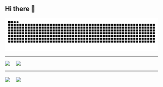 ## Hi there 👋

<picture>
  <source media="(prefers-color-scheme: dark)" srcset="https://raw.githubusercontent.com/buter-00/buter-00/output/github-contribution-grid-snake-dark.svg" />
  <source media="(prefers-color-scheme: light)" srcset="https://raw.githubusercontent.com/buter-00/buter-00/output/github-contribution-grid-snake.svg" />
  <img alt="github contribution grid snake animation" src="https://raw.githubusercontent.com/buter-00/buter-00/output/github-contribution-grid-snake.svg" />
</picture>

---

<!-- Верхняя строка: Stats слева, Top Langs справа -->
<div style="display: flex; gap: 20px; flex-wrap: wrap; align-items: flex-start;">
  <a href="https://github.com/buter-00/github-readme-stats">
    <img src="https://github-readme-stats.vercel.app/api?username=buter-00&show_icons=true&show=reviews,discussions_started,discussions_answered,prs_merged,prs_merged_percentage&rank_icon=github&commits_year=2025&line_height=28&theme=transparent" />
  </a>
  <a href="https://github.com/buter-00/github-readme-stats">
    <img src="https://github-readme-stats.vercel.app/api/top-langs/?username=buter-00&layout=donut-vertical&line_height=45&theme=transparent" />
  </a>
</div>

---
<!-- Нижняя строка: Pins на одной линии -->
<div style="display: flex; gap: 20px; flex-wrap: wrap; margin-top: 20px;">
  <a href="https://github.com/buter-00/Saved-Tab---New-Tab-Page">
    <img src="https://github-readme-stats.vercel.app/api/pin/?username=buter-00&repo=New-Tab&show_owner=true&description_lines_count=3&theme=transparent" />
  </a>
  <a href="https://github.com/buter-00/ACHIEVEMENTS">
    <img src="https://github-readme-stats.vercel.app/api/pin/?username=buter-00&repo=ACHIEVEMENTS&show_owner=true&description_lines_count=3&theme=transparent" />
  </a>
</div>
